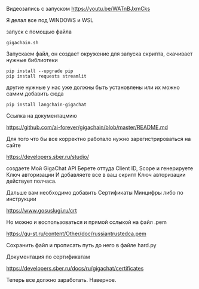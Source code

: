 
Видеозапись с запуском https://youtu.be/WATnBJxmCks

Я делал все под WINDOWS и WSL

запуск с помощью файла

    gigachain.sh

Запускаем файл, он создает окружение для запуска скрипта, скачивает нужные библиотеки 

    pip install --upgrade pip
    pip install requests streamlit

 другие нужные у нас уже должны быть установлены или их можно самим добавить сюда

    pip install langchain-gigachat

Ссылка на документацмию 

https://github.com/ai-forever/gigachain/blob/master/README.md

Для того что бы все корректно работало нужно зарегистрироваться на сайте 

https://developers.sber.ru/studio/

создаете Мой GigaChat API
Берете оттуда Client ID, Scope и генерируете Ключ авторизации
И добавляете все в ваш скрипт
Ключ авторизации действует полчаса.

Дальше вам необходимо добавить Сертификаты Минцифры
либо по инструкции 

https://www.gosuslugi.ru/crt

Но можно и воспользоваться и прямой сслыкой на файл .pem

https://gu-st.ru/content/Other/doc/russiantrustedca.pem

Сохранить файл и прописать путь до него в файле hard.py

Документация по сертификатам

https://developers.sber.ru/docs/ru/gigachat/certificates

Теперь все должно заработать.
Наверное.





